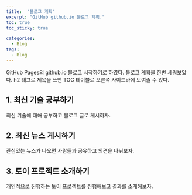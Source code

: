 ```yaml
---
title:  "블로그 계획"
excerpt: "GitHub github.io 블로그 계획."
toc: true
toc_sticky: true

categories:
  - Blog
tags:
  - Blog
---
```


GitHub Pages의 github.io 블로그 시작하기로 하였다.
블로그 계획을 한번 세워보았다. h2 태그로 제목을 쓰면
TOC 테이블로 오른쪽 사이드바에 보여줄 수 있다.

## 1. 최신 기술 공부하기

최신 기술에 대해 공부하고 블로그 글로 게시하자.

## 2. 최신 뉴스 게시하기

관심있는 뉴스가 나오면 사람들과 공유하고 의견을 나눠보자.

## 3. 토이 프로젝트 소개하기

개인적으로 진행하는 토이 프로젝트를 진행해보고
결과를 소개해보자.
